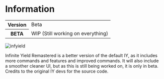 # Information

<table>
  <tr>
    <th>Version</th>
    <td>Beta</td>
  </tr>
  <tr>
    <th>BETA</th>
    <td>WIP (Still working on everything)</td>
  </tr>
</table>

![infyield](https://github.com/user-attachments/assets/fdc346e2-14b7-4f15-8588-12d0d3f3cad3)

Infinite Yield Remastered is a better version of the default IY, as it includes more commands and features and improved commands. It will also include a smoother cleaner UI, but as this is still being worked on, it is only in beta.
Credits to the original IY devs for the source code.

